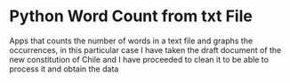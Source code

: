 # Python Word Count from txt File

Apps that counts the number of words in a text file and graphs the occurrences, in this particular case I have taken the draft document of the new constitution of Chile and I have proceeded to clean it to be able to process it and obtain the data
